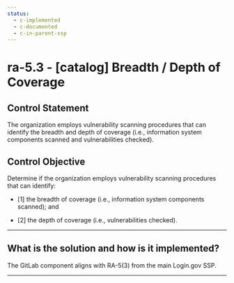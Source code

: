 ```yaml
---
status:
  - c-implemented
  - c-documented
  - c-in-parent-ssp
---
```


# ra-5.3 - \[catalog\] Breadth / Depth of Coverage

## Control Statement

The organization employs vulnerability scanning procedures that can identify the breadth and depth of coverage (i.e., information system components scanned and vulnerabilities checked).

## Control Objective

Determine if the organization employs vulnerability scanning procedures that can identify:

- \[1\] the breadth of coverage (i.e., information system components scanned); and

- \[2\] the depth of coverage (i.e., vulnerabilities checked).

______________________________________________________________________

## What is the solution and how is it implemented?

The GitLab component aligns with RA-5(3) from the main Login.gov SSP.

______________________________________________________________________
